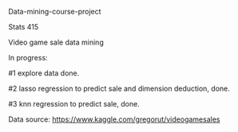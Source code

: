 Data-mining-course-project

Stats 415

Video game sale data mining

In progress:

#1 explore data done.

#2 lasso regression to predict sale and dimension deduction, done.

#3 knn regression to predict sale, done.

Data source: https://www.kaggle.com/gregorut/videogamesales
